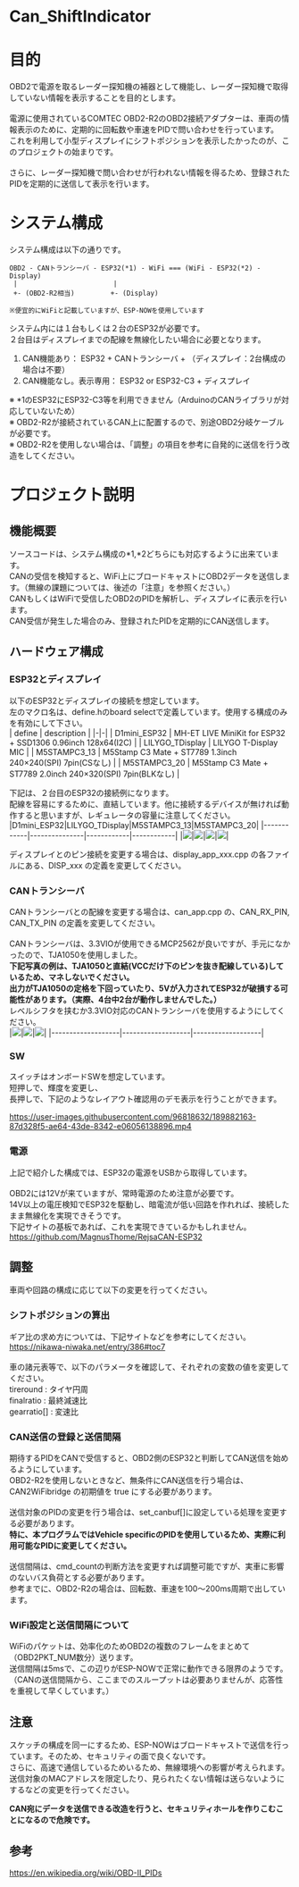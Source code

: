 # Can_ShiftIndicator

# 目的

OBD2で電源を取るレーダー探知機の補器として機能し、レーダー探知機で取得していない情報を表示することを目的とします。<BR>
<BR>
電源に使用されているCOMTEC OBD2-R2のOBD2接続アダプターは、車両の情報表示のために、定期的に回転数や車速をPIDで問い合わせを行っています。<BR>
これを利用して小型ディスプレイにシフトポジションを表示したかったのが、このプロジェクトの始まりです。<BR>
<BR>
さらに、レーダー探知機で問い合わせが行われない情報を得るため、登録されたPIDを定期的に送信して表示を行います。<BR>

# システム構成

システム構成は以下の通りです。<BR>
```
OBD2 - CANトランシーバ - ESP32(*1) - WiFi === (WiFi - ESP32(*2) - Display)
 |                        |
 +- (OBD2-R2相当)         +- (Display)

※便宜的にWiFiと記載していますが、ESP-NOWを使用しています
```
システム内には１台もしくは２台のESP32が必要です。<BR>
２台目はディスプレイまでの配線を無線化したい場合に必要となります。<BR>
1. CAN機能あり： ESP32 + CANトランシーバ + （ディスプレイ：2台構成の場合は不要）
2. CAN機能なし。表示専用： ESP32 or ESP32-C3 + ディスプレイ

※ *1のESP32にESP32-C3等を利用できません（ArduinoのCANライブラリが対応していないため）<BR>
※ OBD2-R2が接続されているCAN上に配置するので、別途OBD2分岐ケーブルが必要です。<BR>
※ OBD2-R2を使用しない場合は、「調整」の項目を参考に自発的に送信を行う改造をしてください。<BR>

# プロジェクト説明

## 機能概要

ソースコードは、システム構成の*1,*2どちらにも対応するように出来ています。<BR>
CANの受信を検知すると、WiFi上にブロードキャストにOBD2データを送信します。（無線の課題については、後述の「注意」を参照ください。）<BR>
CANもしくはWiFiで受信したOBD2のPIDを解析し、ディスプレイに表示を行います。<BR>
CAN受信が発生した場合のみ、登録されたPIDを定期的にCAN送信します。<BR>

## ハードウェア構成

### ESP32とディスプレイ

以下のESP32とディスプレイの接続を想定しています。<BR>
左のマクロ名は、define.hのboard selectで定義しています。使用する構成のみを有効にして下さい。<BR>
| define | description |
|-|-|
| D1mini_ESP32    | MH-ET LIVE MiniKit for ESP32 + SSD1306 0.96inch 128x64(I2C) |
| LILYGO_TDisplay | LILYGO T-Display MIC                                        |
| M5STAMPC3_13    | M5Stamp C3 Mate + ST7789 1.3inch 240×240(SPI) 7pin(CSなし)  |
| M5STAMPC3_20    | M5Stamp C3 Mate + ST7789 2.0inch 240×320(SPI) 7pin(BLKなし) |

下記は、２台目のESP32の接続例になります。<BR>
配線を容易にするために、直結しています。他に接続するデバイスが無ければ動作すると思いますが、レギュレータの容量に注意してください。<BR>
|D1mini_ESP32|LILYGO_TDisplay|M5STAMPC3_13|M5STAMPC3_20|
|------------|---------------|------------|------------|
|![](image/D1mini_ESP32.jpg)|![](image/LILYGO_TDisplay.jpg)|![](image/M5STAMPC3_13.jpg)|![](image/M5STAMPC3_20.jpg)|

ディスプレイとのピン接続を変更する場合は、display_app_xxx.cpp の各ファイルにある、DISP_xxx の定義を変更してください。<BR>

### CANトランシーバ

CANトランシーバとの配線を変更する場合は、can_app.cpp の、CAN_RX_PIN, CAN_TX_PIN の定義を変更してください。<BR>
<BR>
CANトランシーバは、3.3VIOが使用できるMCP2562が良いですが、手元になかったので、TJA1050を使用しました。<BR>
__下記写真の例は、TJA1050と直結(VCCだけ下のピンを抜き配線している)しているため、マネしないでください。__<BR>
__出力がTJA1050の定格を下回っていたり、5Vが入力されてESP32が破損する可能性があります。（実際、4台中2台が動作しませんでした。）__<BR>
レベルシフタを挟むか3.3VIO対応のCANトランシーバを使用するようにしてください。<BR>
|![](image/can1.jpg)|![](image/can3.jpg)|![](image/can4.jpg)|
|-------------------|-------------------|-------------------|

### SW

スイッチはオンボードSWを想定しています。<BR>
短押しで、輝度を変更し、<BR>
長押しで、下記のようなレイアウト確認用のデモ表示を行うことができます。<BR>

https://user-images.githubusercontent.com/96818632/189882163-87d328f5-ae64-43de-8342-e06056138896.mp4

### 電源

上記で紹介した構成では、ESP32の電源をUSBから取得しています。<BR>
<BR>
OBD2には12Vが来ていますが、常時電源のため注意が必要です。<BR>
14V以上の電圧検知でESP32を駆動し、暗電流が低い回路を作れれば、接続したまま無線化を実現できそうです。<BR>
下記サイトの基板であれば、これを実現できているかもしれません。<BR>
https://github.com/MagnusThome/RejsaCAN-ESP32

## 調整

車両や回路の構成に応じて以下の変更を行ってください。<BR>

### シフトポジションの算出

ギア比の求め方については、下記サイトなどを参考にしてください。<BR>
https://nikawa-niwaka.net/entry/386#toc7<BR>
<BR>
車の諸元表等で、以下のパラメータを確認して、それぞれの変数の値を変更してください。<BR>
tireround : タイヤ円周<BR>
finalratio : 最終減速比<BR>
gearratio[] : 変速比<BR>

### CAN送信の登録と送信間隔

期待するPIDをCANで受信すると、OBD2側のESP32と判断してCAN送信を始めるようにしています。<BR>
OBD2-R2を使用しないときなど、無条件にCAN送信を行う場合は、CAN2WiFibridge の初期値を true にする必要があります。<BR>
<BR>
送信対象のPIDの変更を行う場合は、set_canbuf[]に設定している処理を変更する必要があります。<BR>
__特に、本プログラムではVehicle specificのPIDを使用しているため、実際に利用可能なPIDに変更してください。__<BR>
<BR>
送信間隔は、cmd_countの判断方法を変更すれば調整可能ですが、実車に影響のないバス負荷とする必要があります。<BR>
参考までに、OBD2-R2の場合は、回転数、車速を100～200ms周期で出しています。<BR>

### WiFi設定と送信間隔について

WiFiのパケットは、効率化のためOBD2の複数のフレームをまとめて（OBD2PKT_NUM数分）送ります。<BR>
送信間隔は5msで、この辺りがESP-NOWで正常に動作できる限界のようです。<BR>
（CANの送信間隔から、ここまでのスループットは必要ありませんが、応答性を重視して早くしています。）<BR>

## 注意

スケッチの構成を同一にするため、ESP-NOWはブロードキャストで送信を行っています。そのため、セキュリティの面で良くないです。<BR>
さらに、高速で通信しているためいるため、無線環境への影響が考えられます。<BR>
送信対象のMACアドレスを限定したり、見られたくない情報は送らないようにするなどの変更を行ってください。<BR>

__CAN宛にデータを送信できる改造を行うと、セキュリティホールを作りこむことになるので危険です。__<BR>

## 参考

https://en.wikipedia.org/wiki/OBD-II_PIDs
